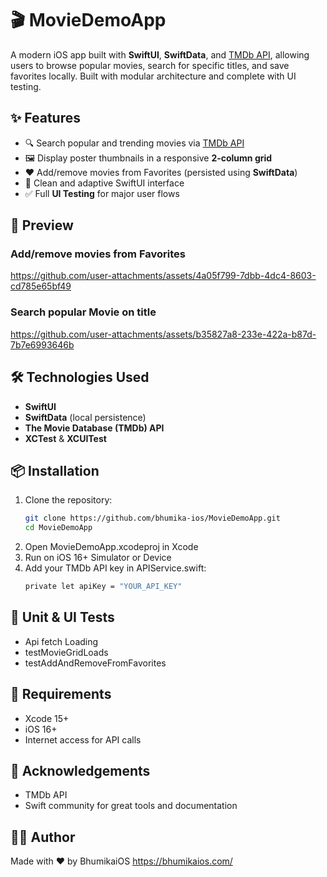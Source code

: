 # 🎬 MovieDemoApp

A modern iOS app built with **SwiftUI**, **SwiftData**, and [TMDb API](https://www.themoviedb.org/), allowing users to browse popular movies, search for specific titles, and save favorites locally. Built with modular architecture and complete with UI testing.

## ✨ Features

- 🔍 Search popular and trending movies via [TMDb API](https://www.themoviedb.org/)
- 🖼 Display poster thumbnails in a responsive **2-column grid**
- ❤️ Add/remove movies from Favorites (persisted using **SwiftData**)
- 📱 Clean and adaptive SwiftUI interface
- ✅ Full **UI Testing** for major user flows

## 📸 Preview
### Add/remove movies from Favorites
https://github.com/user-attachments/assets/4a05f799-7dbb-4dc4-8603-cd785e65bf49

### Search popular Movie on title
https://github.com/user-attachments/assets/b35827a8-233e-422a-b87d-7b7e6993646b

## 🛠 Technologies Used

- **SwiftUI**
- **SwiftData** (local persistence)
- **The Movie Database (TMDb) API**
- **XCTest** & **XCUITest**

## 📦 Installation

1. Clone the repository:
   ```bash
   git clone https://github.com/bhumika-ios/MovieDemoApp.git
   cd MovieDemoApp
   
2. Open MovieDemoApp.xcodeproj in Xcode
3. Run on iOS 16+ Simulator or Device
4. Add your TMDb API key in APIService.swift:
    ```bash
   private let apiKey = "YOUR_API_KEY"
   
## 🧪 Unit & UI Tests

- Api fetch Loading
- testMovieGridLoads
- testAddAndRemoveFromFavorites

## 🧾 Requirements

- Xcode 15+
- iOS 16+
- Internet access for API calls
  
## 🙏 Acknowledgements

- TMDb API
- Swift community for great tools and documentation
  
## 👩‍💻 Author

Made with ❤️ by BhumikaiOS
https://bhumikaios.com/
